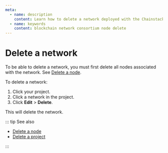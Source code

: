 ```yaml
---
meta:
  - name: description
    content: Learn how to delete a network deployed with the Chainstack managed blockchain services.
  - name: keywords
    content: blockchain network consortium node delete
---
```


# Delete a network

To be able to delete a network, you must first delete all nodes associated with the network. See [Delete a node](/platform/delete-a-node).

To delete a network:

1. Click your project.
1. Click a network in the project.
1. Click **Edit** > **Delete**.

This will delete the network.

::: tip See also

* [Delete a node](/platform/delete-a-node)
* [Delete a project](/platform/delete-a-project)

:::
